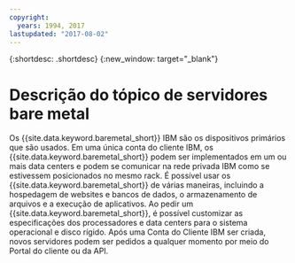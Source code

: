 ```yaml
---
copyright:
  years: 1994, 2017
lastupdated: "2017-08-02"
---
```


{:shortdesc: .shortdesc}
{:new_window: target="_blank"}

# Descrição do tópico de servidores bare metal

Os {{site.data.keyword.baremetal_short}} IBM são os dispositivos primários que são usados. Em uma única conta do cliente IBM, os {{site.data.keyword.baremetal_short}} podem ser implementados em um ou mais data centers e podem se comunicar na rede privada IBM como se estivessem posicionados no mesmo rack. É possível usar os {{site.data.keyword.baremetal_short}} de várias maneiras, incluindo a hospedagem de websites e bancos de dados, o armazenamento de arquivos e a execução de aplicativos. Ao pedir um {{site.data.keyword.baremetal_short}}, é possível customizar as especificações dos processadores e data centers para o sistema operacional e disco rígido. Após uma Conta do Cliente IBM ser criada, novos servidores podem ser pedidos a qualquer momento por meio do Portal do cliente ou da API.
